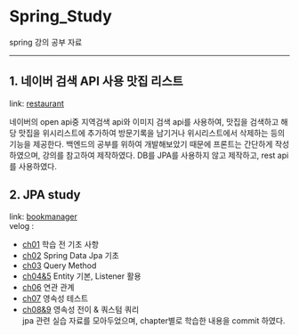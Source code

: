 # Spring_Study

spring 강의 공부 자료

---

## 1. 네이버 검색 API 사용 맛집 리스트

link: [restaurant](https://github.com/yoojinjangjang/Spring_Study/tree/master/restaurant)

네이버의 open api중 지역검색 api와 이미지 검색 api를 사용하여, 맛집을 검색하고 해당 맛집을 위시리스트에 추가하여 방문기록을 남기거나 위시리스트에서 삭제하는 등의 기능을 제공한다. 백엔드의 공부를 위하여 개발해보았기 때문에 프론트는 간단하게 작성하였으며, 강의를 참고하여 제작하였다. DB를 JPA를 사용하지 않고 제작하고, rest api 를 사용하였다.

## 2. JPA study

link: [bookmanager](https://github.com/yoojinjangjang/Spring_Study/tree/master/bookmanager)  
velog :

- [ch01](https://velog.io/@yoojinjangjang/P4-1-Ch-01.-%ED%95%99%EC%8A%B5-%EC%A0%84-%EA%B8%B0%EC%B4%88-%EC%82%AC%ED%95%AD) 학습 전 기초 사항
- [ch02](https://velog.io/@yoojinjangjang/P4-1-Ch-02.-SpringData-JPA-%EA%B8%B0%EC%B4%88) Spring Data Jpa 기초
- [ch03](https://velog.io/@yoojinjangjang/P4-1-Ch-03.-QueryMethod-%EC%82%B4%ED%8E%B4%EB%B3%B4%EA%B8%B0) Query Method
- [ch04&5](https://velog.io/@yoojinjangjang/P4-1-Ch-0405.-Entity-%EA%B8%B0%EB%B3%B8-Listener-%ED%99%9C%EC%9A%A9) Entity 기본, Listener 활용
- [ch06](https://velog.io/@yoojinjangjang/P4-1-Ch-06.-%EC%97%B0%EA%B4%80-%EA%B4%80%EA%B3%84) 연관 관계
- [ch07](https://velog.io/@yoojinjangjang/P4-1-Ch-07.-%EC%98%81%EC%86%8D%EC%84%B1-%EC%BB%A8%ED%85%8D%EC%8A%A4%ED%8A%B8) 영속성 테스트
- [ch08&9](https://velog.io/@yoojinjangjang/P4-1-Ch089.-%EC%98%81%EC%86%8D%EC%84%B1-%EC%A0%84%EC%9D%B4-%EC%BF%BC%EC%8A%A4%ED%85%80-%EC%BF%BC%EB%A6%AC) 영속성 전이 & 쿼스텀 쿼리  
  jpa 관련 실습 자료를 모아두었으며, chapter별로 학습한 내용을 commit 하였다.
